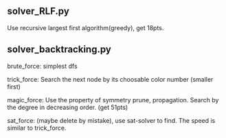 ## solver_RLF.py
Use recursive largest first algorithm(greedy), get 18pts.

## solver_backtracking.py
brute_force: simplest dfs

trick_force: Search the next node by its choosable color number (smaller first)

magic_force: Use the property of symmetry prune, propagation. Search by the degree in decreasing order. (get 51pts)

sat_force: (maybe delete by mistake), use sat-solver to find. The speed is similar to trick_force.

